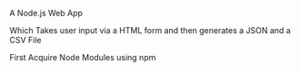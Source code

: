 A Node.js Web App

Which Takes user input via a HTML form and then generates a JSON and a CSV File

First Acquire Node Modules using npm 
